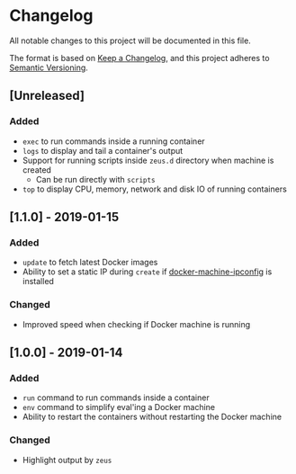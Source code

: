 # Changelog
All notable changes to this project will be documented in this file.

The format is based on [Keep a Changelog](https://keepachangelog.com/en/1.0.0/),
and this project adheres to [Semantic Versioning](https://semver.org/spec/v2.0.0.html).

## [Unreleased]

### Added
- `exec` to run commands inside a running container
- `logs` to display and tail a container's output
- Support for running scripts inside `zeus.d` directory when machine is created
    - Can be run directly with `scripts`
- `top` to display CPU, memory, network and disk IO of running containers

## [1.1.0] - 2019-01-15

### Added
- `update` to fetch latest Docker images
- Ability to set a static IP during `create` if [docker-machine-ipconfig](https://github.com/fivestars/docker-machine-ipconfig) is installed 

### Changed
- Improved speed when checking if Docker machine is running

## [1.0.0] - 2019-01-14
### Added
- `run` command to run commands inside a container
- `env` command to simplify eval'ing a Docker machine
- Ability to restart the containers without restarting the Docker machine

### Changed
- Highlight output by `zeus`
